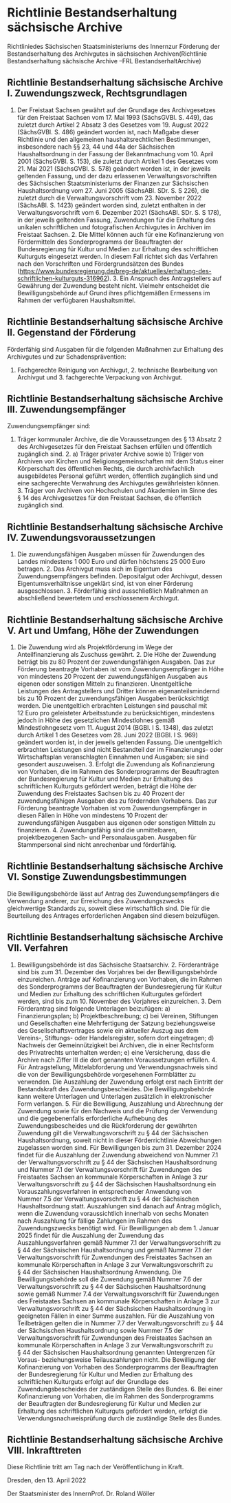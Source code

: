 # Richtlinie Bestandserhaltung sächsische Archive

Richtliniedes Sächsischen Staatsministeriums des Innernzur Förderung der Bestandserhaltung des Archivgutes in sächsischen Archiven(Richtlinie Bestandserhaltung sächsische Archive –FRL BestandserhaltArchive)

## Richtlinie Bestandserhaltung sächsische Archive I. Zuwendungszweck, Rechtsgrundlagen

1. Der Freistaat Sachsen gewährt auf der Grundlage des Archivgesetzes für den Freistaat Sachsen vom 17. Mai 1993 (SächsGVBl. S. 449), das zuletzt durch Artikel 2 Absatz 3 des Gesetzes vom 19. August 2022 (SächsGVBl. S. 486) geändert worden ist, nach Maßgabe dieser Richtlinie und den allgemeinen haushaltsrechtlichen Bestimmungen, insbesondere nach §§ 23, 44 und 44a der Sächsischen Haushaltsordnung in der Fassung der Bekanntmachung vom 10. April 2001 (SächsGVBl. S. 153), die zuletzt durch Artikel 1 des Gesetzes vom 21. Mai 2021 (SächsGVBl. S. 578) geändert worden ist, in der jeweils geltenden Fassung, und der dazu erlassenen Verwaltungsvorschriften des Sächsischen Staatsministeriums der Finanzen zur Sächsischen Haushaltsordnung vom 27. Juni 2005 (SächsABl. SDr. S. S 226), die zuletzt durch die Verwaltungsvorschrift vom 23. November 2022 (SächsABl. S. 1423) geändert worden sind, zuletzt enthalten in der Verwaltungsvorschrift vom 6. Dezember 2021 (SächsABl. SDr. S. S 178), in der jeweils geltenden Fassung, Zuwendungen für die Erhaltung des unikalen schriftlichen und fotografischen Archivgutes in Archiven im Freistaat Sachsen. 2. Die Mittel können auch für eine Kofinanzierung von Fördermitteln des Sonderprogramms der Beauftragten der Bundesregierung für Kultur und Medien zur Erhaltung des schriftlichen Kulturguts eingesetzt werden. In diesem Fall richtet sich das Verfahren nach den Vorschriften und Fördergrundsätzen des Bundes (https://www.bundesregierung.de/breg-de/aktuelles/erhaltung-des-schriftlichen-kulturguts-316962). 3. Ein Anspruch des Antragstellers auf Gewährung der Zuwendung besteht nicht. Vielmehr entscheidet die Bewilligungsbehörde auf Grund ihres pflichtgemäßen Ermessens im Rahmen der verfügbaren Haushaltsmittel. 
## Richtlinie Bestandserhaltung sächsische Archive II. Gegenstand der Förderung

Förderfähig sind Ausgaben für die folgenden Maßnahmen zur Erhaltung des Archivgutes und zur Schadensprävention:

1. Fachgerechte Reinigung von Archivgut, 2. technische Bearbeitung von Archivgut und 3. fachgerechte Verpackung von Archivgut. 
## Richtlinie Bestandserhaltung sächsische Archive III. Zuwendungsempfänger

Zuwendungsempfänger sind:

1. Träger kommunaler Archive, die die Voraussetzungen des § 13 Absatz 2 des Archivgesetzes für den Freistaat Sachsen erfüllen und öffentlich zugänglich sind. 2. a) Träger privater Archive sowie b) Träger von Archiven von Kirchen und Religionsgemeinschaften mit dem Status einer Körperschaft des öffentlichen Rechts, die durch archivfachlich ausgebildetes Personal geführt werden, öffentlich zugänglich sind und eine sachgerechte Verwahrung des Archivgutes gewährleisten können. 3. Träger von Archiven von Hochschulen und Akademien im Sinne des § 14 des Archivgesetzes für den Freistaat Sachsen, die öffentlich zugänglich sind. 
## Richtlinie Bestandserhaltung sächsische Archive IV. Zuwendungsvoraussetzungen

1. Die zuwendungsfähigen Ausgaben müssen für Zuwendungen des Landes mindestens 1 000 Euro und dürfen höchstens 25 000 Euro betragen. 2. Das Archivgut muss sich im Eigentum des Zuwendungsempfängers befinden. Depositalgut oder Archivgut, dessen Eigentumsverhältnisse ungeklärt sind, ist von einer Förderung ausgeschlossen. 3. Förderfähig sind ausschließlich Maßnahmen an abschließend bewertetem und erschlossenem Archivgut. 
## Richtlinie Bestandserhaltung sächsische Archive V. Art und Umfang, Höhe der Zuwendungen

1. Die Zuwendung wird als Projektförderung im Wege der Anteilfinanzierung als Zuschuss gewährt. 2. Die Höhe der Zuwendung beträgt bis zu 80 Prozent der zuwendungsfähigen Ausgaben. Das zur Förderung beantragte Vorhaben ist vom Zuwendungsempfänger in Höhe von mindestens 20 Prozent der zuwendungsfähigen Ausgaben aus eigenen oder sonstigen Mitteln zu finanzieren. Unentgeltliche Leistungen des Antragstellers und Dritter können eigenanteilsmindernd bis zu 10 Prozent der zuwendungsfähigen Ausgaben berücksichtigt werden. Die unentgeltlich erbrachten Leistungen sind pauschal mit 12 Euro pro geleisteter Arbeitsstunde zu berücksichtigen, mindestens jedoch in Höhe des gesetzlichen Mindestlohnes gemäß Mindestlohngesetz vom 11. August 2014 (BGBl. I S. 1348), das zuletzt durch Artikel 1 des Gesetzes vom 28. Juni 2022 (BGBl. I S. 969) geändert worden ist, in der jeweils geltenden Fassung. Die unentgeltlich erbrachten Leistungen sind nicht Bestandteil der im Finanzierungs- oder Wirtschaftsplan veranschlagten Einnahmen und Ausgaben; sie sind gesondert auszuweisen. 3. Erfolgt die Zuwendung als Kofinanzierung von Vorhaben, die im Rahmen des Sonderprogramms der Beauftragten der Bundesregierung für Kultur und Medien zur Erhaltung des schriftlichen Kulturguts gefördert werden, beträgt die Höhe der Zuwendung des Freistaates Sachsen bis zu 40 Prozent der zuwendungsfähigen Ausgaben des zu fördernden Vorhabens. Das zur Förderung beantragte Vorhaben ist vom Zuwendungsempfänger in diesen Fällen in Höhe von mindestens 10 Prozent der zuwendungsfähigen Ausgaben aus eigenen oder sonstigen Mitteln zu finanzieren. 4. Zuwendungsfähig sind die unmittelbaren, projektbezogenen Sach- und Personalausgaben. Ausgaben für Stammpersonal sind nicht anrechenbar und förderfähig. 
## Richtlinie Bestandserhaltung sächsische Archive VI. Sonstige Zuwendungsbestimmungen

Die Bewilligungsbehörde lässt auf Antrag des Zuwendungsempfängers die Verwendung anderer, zur Erreichung des Zuwendungszwecks gleichwertige Standards zu, soweit diese wirtschaftlich sind. Die für die Beurteilung des Antrages erforderlichen Angaben sind diesem beizufügen.


## Richtlinie Bestandserhaltung sächsische Archive VII. Verfahren

1. Bewilligungsbehörde ist das Sächsische Staatsarchiv. 2. Förderanträge sind bis zum 31. Dezember des Vorjahres bei der Bewilligungsbehörde einzureichen. Anträge auf Kofinanzierung von Vorhaben, die im Rahmen des Sonderprogramms der Beauftragten der Bundesregierung für Kultur und Medien zur Erhaltung des schriftlichen Kulturgutes gefördert werden, sind bis zum 10. November des Vorjahres einzureichen. 3. Dem Förderantrag sind folgende Unterlagen beizufügen: a) Finanzierungsplan; b) Projektbeschreibung; c) bei Vereinen, Stiftungen und Gesellschaften eine Mehrfertigung der Satzung beziehungsweise des Gesellschaftsvertrages sowie ein aktueller Auszug aus dem Vereins-, Stiftungs- oder Handelsregister, sofern dort eingetragen; d) Nachweis der Gemeinnützigkeit bei Archiven, die in einer Rechtsform des Privatrechts unterhalten werden; e) eine Versicherung, dass die Archive nach Ziffer III die dort genannten Voraussetzungen erfüllen. 4. Für Antragstellung, Mittelabforderung und Verwendungsnachweis sind die von der Bewilligungsbehörde vorgesehenen Formblätter zu verwenden. Die Auszahlung der Zuwendung erfolgt erst nach Eintritt der Bestandskraft des Zuwendungsbescheides. Die Bewilligungsbehörde kann weitere Unterlagen und Unterlagen zusätzlich in elektronischer Form verlangen. 5. Für die Bewilligung, Auszahlung und Abrechnung der Zuwendung sowie für den Nachweis und die Prüfung der Verwendung und die gegebenenfalls erforderliche Aufhebung des Zuwendungsbescheides und die Rückforderung der gewährten Zuwendung gilt die Verwaltungsvorschrift zu § 44 der Sächsischen Haushaltsordnung, soweit nicht in dieser Förderrichtlinie Abweichungen zugelassen worden sind.
Für Bewilligungen bis zum 31. Dezember 2024 findet für die Auszahlung der Zuwendung abweichend von Nummer 7.1 der Verwaltungsvorschrift zu § 44 der Sächsischen Haushaltsordnung und Nummer 7.1 der Verwaltungsvorschrift für Zuwendungen des Freistaates Sachsen an kommunale Körperschaften in Anlage 3 zur Verwaltungsvorschrift zu § 44 der Sächsischen Haushaltsordnung ein Vorauszahlungsverfahren in entsprechender Anwendung von Nummer 7.5 der Verwaltungsvorschrift zu § 44 der Sächsischen Haushaltsordnung statt. Auszahlungen sind danach auf Antrag möglich, wenn die Zuwendung voraussichtlich innerhalb von sechs Monaten nach Auszahlung für fällige Zahlungen im Rahmen des Zuwendungszwecks benötigt wird. Für Bewilligungen ab dem 1. Januar 2025 findet für die Auszahlung der Zuwendung das Auszahlungsverfahren gemäß Nummer 7.1 der Verwaltungsvorschrift zu § 44 der Sächsischen Haushaltsordnung und gemäß Nummer 7.1 der Verwaltungsvorschrift für Zuwendungen des Freistaates Sachsen an kommunale Körperschaften in Anlage 3 zur Verwaltungsvorschrift zu § 44 der Sächsischen Haushaltsordnung Anwendung. Die Bewilligungsbehörde soll die Zuwendung gemäß Nummer 7.6 der Verwaltungsvorschrift zu § 44 der Sächsischen Haushaltsordnung sowie gemäß Nummer 7.4 der Verwaltungsvorschrift für Zuwendungen des Freistaates Sachsen an kommunale Körperschaften in Anlage 3 zur Verwaltungsvorschrift zu § 44 der Sächsischen Haushaltsordnung in geeigneten Fällen in einer Summe auszahlen. Für die Auszahlung von Teilbeträgen gelten die in Nummer 7.7 der Verwaltungsvorschrift zu § 44 der Sächsischen Haushaltsordnung sowie Nummer 7.5 der Verwaltungsvorschrift für Zuwendungen des Freistaates Sachsen an kommunale Körperschaften in Anlage 3 zur Verwaltungsvorschrift zu § 44 der Sächsischen Haushaltsordnung genannten Untergrenzen für Voraus- beziehungsweise Teilauszahlungen nicht.
Die Bewilligung der Kofinanzierung von Vorhaben des Sonderprogramms der Beauftragten der Bundesregierung für Kultur und Medien zur Erhaltung des schriftlichen Kulturguts erfolgt auf der Grundlage des Zuwendungsbescheides der zuständigen Stelle des Bundes. 6. Bei einer Kofinanzierung von Vorhaben, die im Rahmen des Sonderprogramms der Beauftragten der Bundesregierung für Kultur und Medien zur Erhaltung des schriftlichen Kulturguts gefördert werden, erfolgt die Verwendungsnachweisprüfung durch die zuständige Stelle des Bundes. 
## Richtlinie Bestandserhaltung sächsische Archive VIII. Inkrafttreten

Diese Richtlinie tritt am Tag nach der Veröffentlichung in Kraft.

Dresden, den 13. April 2022

Der Staatsminister des InnernProf. Dr. Roland Wöller

